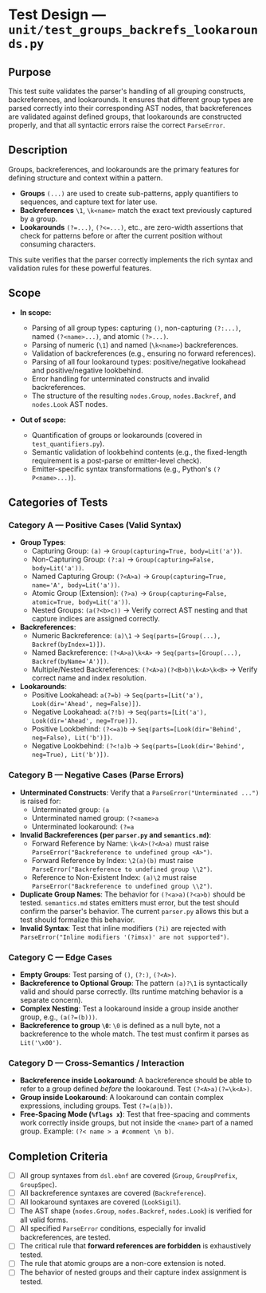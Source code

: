 # Test Design — `unit/test_groups_backrefs_lookarounds.py`

## Purpose

This test suite validates the parser's handling of all grouping constructs, backreferences, and lookarounds. It ensures that different group types are parsed correctly into their corresponding AST nodes, that backreferences are validated against defined groups, that lookarounds are constructed properly, and that all syntactic errors raise the correct `ParseError`.

## Description

Groups, backreferences, and lookarounds are the primary features for defining structure and context within a pattern.

-   **Groups** `(...)` are used to create sub-patterns, apply quantifiers to sequences, and capture text for later use.
-   **Backreferences** `\1`, `\k<name>` match the exact text previously captured by a group.
-   **Lookarounds** `(?=...)`, `(?<=...)`, etc., are zero-width assertions that check for patterns before or after the current position without consuming characters.

This suite verifies that the parser correctly implements the rich syntax and validation rules for these powerful features.

## Scope

-   **In scope:**

    -   Parsing of all group types: capturing `()`, non-capturing `(?:...)`, named `(?<name>...)`, and atomic `(?>...)`.
    -   Parsing of numeric (`\1`) and named (`\k<name>`) backreferences.
    -   Validation of backreferences (e.g., ensuring no forward references).
    -   Parsing of all four lookaround types: positive/negative lookahead and positive/negative lookbehind.
    -   Error handling for unterminated constructs and invalid backreferences.
    -   The structure of the resulting `nodes.Group`, `nodes.Backref`, and `nodes.Look` AST nodes.

-   **Out of scope:**
    -   Quantification of groups or lookarounds (covered in `test_quantifiers.py`).
    -   Semantic validation of lookbehind contents (e.g., the fixed-length requirement is a post-parse or emitter-level check).
    -   Emitter-specific syntax transformations (e.g., Python's `(?P<name>...)`).

## Categories of Tests

### Category A — Positive Cases (Valid Syntax)

-   **Group Types**:
    -   Capturing Group: `(a)` → `Group(capturing=True, body=Lit('a'))`.
    -   Non-Capturing Group: `(?:a)` → `Group(capturing=False, body=Lit('a'))`.
    -   Named Capturing Group: `(?<A>a)` → `Group(capturing=True, name='A', body=Lit('a'))`.
    -   Atomic Group (Extension): `(?>a)` → `Group(capturing=False, atomic=True, body=Lit('a'))`.
    -   Nested Groups: `(a(?<b>c))` → Verify correct AST nesting and that capture indices are assigned correctly.
-   **Backreferences**:
    -   Numeric Backreference: `(a)\1` → `Seq(parts=[Group(...), Backref(byIndex=1)])`.
    -   Named Backreference: `(?<A>a)\k<A>` → `Seq(parts=[Group(...), Backref(byName='A')])`.
    -   Multiple/Nested Backreferences: `(?<A>a)(?<B>b)\k<A>\k<B>` → Verify correct name and index resolution.
-   **Lookarounds**:
    -   Positive Lookahead: `a(?=b)` → `Seq(parts=[Lit('a'), Look(dir='Ahead', neg=False)])`.
    -   Negative Lookahead: `a(?!b)` → `Seq(parts=[Lit('a'), Look(dir='Ahead', neg=True)])`.
    -   Positive Lookbehind: `(?<=a)b` → `Seq(parts=[Look(dir='Behind', neg=False), Lit('b')])`.
    -   Negative Lookbehind: `(?<!a)b` → `Seq(parts=[Look(dir='Behind', neg=True), Lit('b')])`.

### Category B — Negative Cases (Parse Errors)

-   **Unterminated Constructs**: Verify that a `ParseError("Unterminated ...")` is raised for:
    -   Unterminated group: `(a`
    -   Unterminated named group: `(?<name>a`
    -   Unterminated lookaround: `(?=a`
-   **Invalid Backreferences (per `parser.py` and `semantics.md`)**:
    -   Forward Reference by Name: `\k<A>(?<A>a)` must raise `ParseError("Backreference to undefined group <A>")`.
    -   Forward Reference by Index: `\2(a)(b)` must raise `ParseError("Backreference to undefined group \\2")`.
    -   Reference to Non-Existent Index: `(a)\2` must raise `ParseError("Backreference to undefined group \\2")`.
-   **Duplicate Group Names**: The behavior for `(?<a>a)(?<a>b)` should be tested. `semantics.md` states emitters must error, but the test should confirm the parser's behavior. The current `parser.py` allows this but a test should formalize this behavior.
-   **Invalid Syntax**: Test that inline modifiers `(?i)` are rejected with `ParseError("Inline modifiers '(?imsx)' are not supported")`.

### Category C — Edge Cases

-   **Empty Groups**: Test parsing of `()`, `(?:)`, `(?<A>)`.
-   **Backreference to Optional Group**: The pattern `(a)?\1` is syntactically valid and should parse correctly. (Its runtime matching behavior is a separate concern).
-   **Complex Nesting**: Test a lookaround inside a group inside another group, e.g., `(a(?=(b)))`.
-   **Backreference to group `\0`**: `\0` is defined as a null byte, not a backreference to the whole match. The test must confirm it parses as `Lit('\x00')`.

### Category D — Cross-Semantics / Interaction

-   **Backreference inside Lookaround**: A backreference should be able to refer to a group defined _before_ the lookaround. Test `(?<A>a)(?=\k<A>)`.
-   **Group inside Lookaround**: A lookaround can contain complex expressions, including groups. Test `(?=(a|b))`.
-   **Free-Spacing Mode (`%flags x`)**: Test that free-spacing and comments work correctly inside groups, but not inside the `<name>` part of a named group. Example: `(?< name > a #comment \n b)`.

## Completion Criteria

-   [ ] All group syntaxes from `dsl.ebnf` are covered (`Group`, `GroupPrefix`, `GroupSpec`).
-   [ ] All backreference syntaxes are covered (`Backreference`).
-   [ ] All lookaround syntaxes are covered (`LookSigil`).
-   [ ] The AST shape (`nodes.Group`, `nodes.Backref`, `nodes.Look`) is verified for all valid forms.
-   [ ] All specified `ParseError` conditions, especially for invalid backreferences, are tested.
-   [ ] The critical rule that **forward references are forbidden** is exhaustively tested.
-   [ ] The rule that atomic groups are a non-core extension is noted.
-   [ ] The behavior of nested groups and their capture index assignment is tested.
